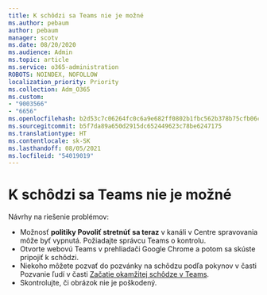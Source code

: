```yaml
---
title: K schôdzi sa Teams nie je možné
ms.author: pebaum
author: pebaum
manager: scotv
ms.date: 08/20/2020
ms.audience: Admin
ms.topic: article
ms.service: o365-administration
ROBOTS: NOINDEX, NOFOLLOW
localization_priority: Priority
ms.collection: Adm_O365
ms.custom:
- "9003566"
- "6656"
ms.openlocfilehash: b2d53c7c06264fc0c6a9e682ff0802b1fbc562b378b75cfb06ca330492dfcf22
ms.sourcegitcommit: b5f7da89a650d2915dc652449623c78be6247175
ms.translationtype: HT
ms.contentlocale: sk-SK
ms.lasthandoff: 08/05/2021
ms.locfileid: "54019019"
---
```

# <a name="cant-join-teams-meeting"></a>K schôdzi sa Teams nie je možné

Návrhy na riešenie problémov:  

- Možnosť  **politiky Povoliť stretnúť sa teraz**  v kanáli v Centre spravovania môže byť vypnutá. Požiadajte správcu Teams o kontrolu.
- Otvorte webovú Teams v prehliadači Google Chrome a potom sa skúste pripojiť k schôdzi.
- Niekoho môžete pozvať do pozvánky na schôdzu podľa pokynov v časti Pozvanie ľudí v časti [Začatie okamžitej schôdze v Teams](https://support.microsoft.com/office/start-an-instant-meeting-in-teams-ff95e53f-8231-4739-87fa-00b9723f4ef5).
- Skontrolujte, či obrázok nie je poškodený.
